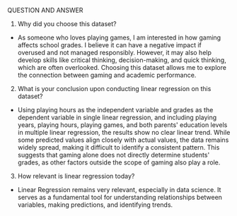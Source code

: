 QUESTION AND ANSWER

1. Why did you choose this dataset?

-  As someone who loves playing games, I am interested in how gaming affects school grades. I believe it can have a negative impact if overused and not managed responsibly. However, it may also help develop skills like critical thinking, decision-making, and quick thinking, which are often overlooked. Choosing this dataset allows me to explore the connection between gaming and academic performance.

2. What is your conclusion upon conducting linear regression on this dataset?

-  Using playing hours as the independent variable and grades as the dependent variable in single linear regression, and including playing years, playing hours, playing games, and both parents' education levels in multiple linear regression, the results show no clear linear trend. While some predicted values align closely with actual values, the data remains widely spread, making it difficult to identify a consistent pattern. This suggests that gaming alone does not directly determine students' grades, as other factors outside the scope of gaming also play a role.

3. How relevant is linear regression today?

-  Linear Regression remains very relevant, especially in data science. It serves as a fundamental tool for understanding relationships between variables, making predictions, and identifying trends.